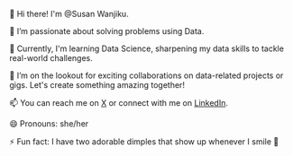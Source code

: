 👋 Hi there! I'm @Susan Wanjiku.

👀 I’m passionate about solving problems using Data.

🌱 Currently, I'm learning Data Science, sharpening my data skills to tackle real-world challenges.

💞️ I’m on the lookout for exciting collaborations on data-related projects or gigs. Let's create something amazing together!

📫 You can reach me on [X](https://x.com/SJaelhard) or connect with me on [LinkedIn](https://www.linkedin.com/in/susan-wanjiku-4a9599259/).

😄 Pronouns: she/her

⚡ Fun fact: I have two adorable dimples that show up whenever I smile 🤭


<!---
Susan-hue43/Susan-hue43 is a ✨ special ✨ repository because its `README.md` (this file) appears on your GitHub profile.
You can click the Preview link to take a look at your changes.
--->
